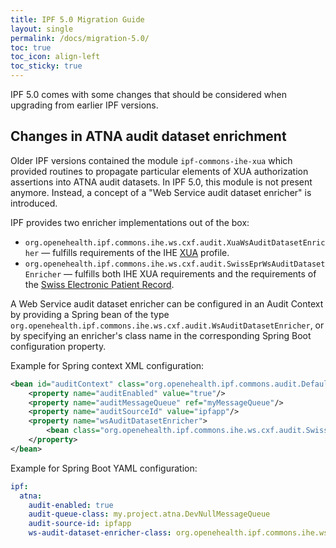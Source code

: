 ```yaml
---
title: IPF 5.0 Migration Guide
layout: single
permalink: /docs/migration-5.0/
toc: true
toc_icon: align-left  
toc_sticky: true
---
```


IPF 5.0 comes with some changes that should be considered when upgrading from earlier IPF versions.

## Changes in ATNA audit dataset enrichment 

Older IPF versions contained the module `ipf-commons-ihe-xua` which provided routines to propagate 
particular elements of XUA authorization assertions into ATNA audit datasets.  In IPF 5.0, this 
module is not present anymore.  Instead, a concept of a "Web Service audit dataset enricher" 
is introduced.  

IPF provides two enricher implementations out of the box:
* `org.openehealth.ipf.commons.ihe.ws.cxf.audit.XuaWsAuditDatasetEnricher` — fulfills requirements 
   of the IHE [XUA](https://profiles.ihe.net/ITI/TF/Volume2/ITI-40.html) profile.
* `org.openehealth.ipf.commons.ihe.ws.cxf.audit.SwissEprWsAuditDatasetEnricher` — fulfills both IHE XUA 
  requirements and the requirements of the 
  [Swiss Electronic Patient Record](https://www.e-health-suisse.ch/en/technique/technical-interoperability/specifications-for-the-epr-implementation).

A Web Service audit dataset enricher can be configured in an Audit Context
by providing a Spring bean of the type `org.openehealth.ipf.commons.ihe.ws.cxf.audit.WsAuditDatasetEnricher`,
or by specifying an enricher's class name in the corresponding Spring Boot configuration property.

Example for Spring context XML configuration:
```xml
<bean id="auditContext" class="org.openehealth.ipf.commons.audit.DefaultAuditContext">
    <property name="auditEnabled" value="true"/>
    <property name="auditMessageQueue" ref="myMessageQueue"/>
    <property name="auditSourceId" value="ipfapp"/>
    <property name="wsAuditDatasetEnricher">
        <bean class="org.openehealth.ipf.commons.ihe.ws.cxf.audit.SwissEprWsAuditDatasetEnricher"/>
    </property>
</bean>
```

Example for Spring Boot YAML configuration:
```YAML
ipf:
  atna:
    audit-enabled: true
    audit-queue-class: my.project.atna.DevNullMessageQueue
    audit-source-id: ipfapp
    ws-audit-dataset-enricher-class: org.openehealth.ipf.commons.ihe.ws.cxf.audit.SwissEprWsAuditDatasetEnricher
```